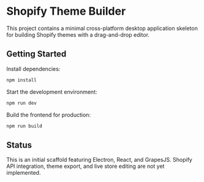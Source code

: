# Shopify Theme Builder

This project contains a minimal cross-platform desktop application skeleton for building Shopify themes with a drag-and-drop editor.

## Getting Started

Install dependencies:

```bash
npm install
```

Start the development environment:

```bash
npm run dev
```

Build the frontend for production:

```bash
npm run build
```

## Status

This is an initial scaffold featuring Electron, React, and GrapesJS. Shopify API integration, theme export, and live store editing are not yet implemented.
